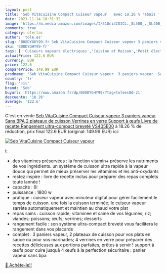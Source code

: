 ```yaml
---
layout: post
title: 'Seb VitaCuisine Compact Cuiseur vapeur   avec 18.26 % rabais '
date: 2021-11-14 18:31:32
image: 'https://m.media-amazon.com/images/I/51Uni4IQICL._SL500_._SL400_.jpg'
comments: true
category: ofertas
author: 'tole.es'
slug: 'B08DYGHY99-fr Seb VitaCuisine Compact Cuiseur vapeur 3 paniers vapeur...'
sku: 'B08DYGHY99-fr'
tags: [ 'Cuiseurs vapeurs électriques','Cuisine et Maison','Petit électroménager','seb', ]
actualPrice: 122.6 EUR
currency: EUR
price: 122.6
comparePrice: 149.99 EUR
prodname: 'Seb VitaCuisine Compact Cuiseur vapeur  3 paniers vapeur  Sans BPA  2 plateaux de cuisson  Verrines en verre  Support à œufs  Livre de recette  Rangement ultra-compact breveté VS405E00'
country: 'fr'
flag: '🇫🇷'
brand: 'Seb'
buyurl: 'https://www.amazon.fr/dp/B08DYGHY99/?tag=tolees0d-21'
descuento: '18.26'
average: '122.6'
---
```


C'est en vente [Seb VitaCuisine Compact Cuiseur vapeur  3 paniers vapeur  Sans BPA  2 plateaux de cuisson  Verrines en verre  Support à œufs  Livre de recette  Rangement ultra-compact breveté VS405E00](https://www.amazon.fr/dp/B08DYGHY99/?tag=tolees0d-21)  à  18.26 % de réduction, prix final  122.6 EUR (original: 149.99 EUR) ici:

[![Seb VitaCuisine Compact Cuiseur vapeur  ](https://m.media-amazon.com/images/I/51Uni4IQICL._SL500_._SL400_.jpg)](https://www.amazon.fr/dp/B08DYGHY99/?tag=tolees0d-21)

ℹ️:

- des vitamines préservées : la fonction vitamin+ préserve les nutriments de vos ingrédients. un système de cuisson ultra rapide à la vapeur douce qui permet de mieux préserver les vitamines et les anti-oxydants
- restez inspire : livre de recette inclus pour préparer des repas complets toute lannée !
- capacité : 9l
- puissance : 1800 w
- pratique : cuiseur vapeur avec minuteur digital pour gérer facilement le temps de cuisson. une fois la cuisson terminée; le cuiseur vapeur sarrête automatiquement et maintien au chaud votre plat
- repas sains : cuisson rapide; vitaminée et saine de vos légumes; riz; viandes; poissons; œufs; verrines; desserts
- rangement facile : son système ultra-compact breveté vous facilitera le rangement dans vos placards
- complet : 3 paniers vapeur, 2 plateaux de cuisson pour vos plats en sauce ou pour vos marinades; 4 verrines en verre pour préparer des recettes délicieuses aux portions parfaites, prêtes à servir ! support à œufs pour cuire jusquà 4 œufs à la perfection sécuritaire : panier vapeur sans bpa

[🛒 Achète-le!!](https://www.amazon.fr/dp/B08DYGHY99/?tag=tolees0d-21)

